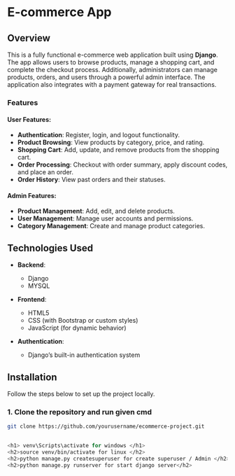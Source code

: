 # E-commerce App

## Overview

This is a fully functional e-commerce web application built using **Django**. The app allows users to browse products, manage a shopping cart, and complete the checkout process. Additionally, administrators can manage products, orders, and users through a powerful admin interface. The application also integrates with a payment gateway for real transactions.

### Features

#### User Features:
- **Authentication**: Register, login, and logout functionality.
- **Product Browsing**: View products by category, price, and rating.
- **Shopping Cart**: Add, update, and remove products from the shopping cart.
- **Order Processing**: Checkout with order summary, apply discount codes, and place an order.
- **Order History**: View past orders and their statuses.

#### Admin Features:
- **Product Management**: Add, edit, and delete products.
- **User Management**: Manage user accounts and permissions.
- **Category Management**: Create and manage product categories.

## Technologies Used

- **Backend**: 
  - Django
  - MYSQL 

- **Frontend**:
  - HTML5
  - CSS (with Bootstrap or custom styles)
  - JavaScript (for dynamic behavior)

- **Authentication**: 
  - Django’s built-in authentication system

 

## Installation

Follow the steps below to set up the project locally.

### 1. Clone the repository and run given cmd

```bash
git clone https://github.com/yourusername/ecommerce-project.git
 

<h1> venv\Scripts\activate for windows </h1>
<h2>source venv/bin/activate for linux </h2>
<h2>python manage.py createsuperuser for create superuser / Admin </h2>
<h2>python manage.py runserver for start django server</h2>

